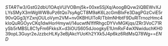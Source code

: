 $START$w3/GstG2dbU1OAqVU/VOBmj5k+00xeSSjXq/AoogBQvw2iQBEWvXJLYsSMyX3mWgWW8uPz6tQo7syAgCT8M9aK6LzcGmBIxFe3DagPGzCviE5r90vQGg3jYZxnjOULoVym2VM+nv0KBHUlToR/TblmNHbtF9DuRlTrnozHmc4kIoQuRGOyvCKq1dwHorHmywI/14ucwtN1flfRhgcDYVvMGKjqs/ZRr3VoC71RySb5rMBSL8C1yFm6FkksX+d3iOUS605dJoogkyE1UmRxF4wXNwiduchKH039opL3Guyr2eJzzbcHLKy3eBjAkcYUoKh2YXk5J4p6kz6RdMsQ78Wg==$END$